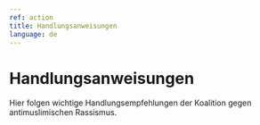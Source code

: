 ```yaml
---
ref: action
title: Handlungsanweisungen
language: de
---
```


<div class="flex flex--center purple-back">
  <div class="col-lead">
  <h1 class="title-text">Handlungs<wbr>anweisungen</h1>

  <div class="lead-text">
    <p class="lead-text">Hier folgen wichtige Handlungsempfehlungen der Koalition gegen antimuslimischen Rassismus.</p>
  </div></div>
</div>
